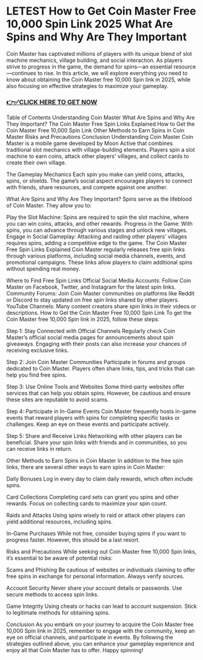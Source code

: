 # LETEST How to Get Coin Master Free 10,000 Spin Link 2025 What Are Spins and Why Are They Important
Coin Master has captivated millions of players with its unique blend of slot machine mechanics, village building, and social interaction. As players strive to progress in the game, the demand for spins—an essential resource—continues to rise. In this article, we will explore everything you need to know about obtaining the Coin Master free 10,000 Spin link in 2025, while also focusing on effective strategies to maximize your gameplay.

### [👉✅CLICK HERE TO GET NOW](https://todaylink.site/Coinspins/)

Table of Contents
Understanding Coin Master
What Are Spins and Why Are They Important?
The Coin Master Free Spin Links Explained
How to Get the Coin Master Free 10,000 Spin Link
Other Methods to Earn Spins in Coin Master
Risks and Precautions
Conclusion
Understanding Coin Master
Coin Master is a mobile game developed by Moon Active that combines traditional slot mechanics with village-building elements. Players spin a slot machine to earn coins, attack other players' villages, and collect cards to create their own village.

The Gameplay Mechanics
Each spin you make can yield coins, attacks, spins, or shields. The game’s social aspect encourages players to connect with friends, share resources, and compete against one another.

What Are Spins and Why Are They Important?
Spins serve as the lifeblood of Coin Master. They allow you to:

Play the Slot Machine: Spins are required to spin the slot machine, where you can win coins, attacks, and other rewards.
Progress in the Game: With spins, you can advance through various stages and unlock new villages.
Engage in Social Gameplay: Attacking and raiding other players' villages requires spins, adding a competitive edge to the game.
The Coin Master Free Spin Links Explained
Coin Master regularly releases free spin links through various platforms, including social media channels, events, and promotional campaigns. These links allow players to claim additional spins without spending real money.

Where to Find Free Spin Links
Official Social Media Accounts: Follow Coin Master on Facebook, Twitter, and Instagram for the latest spin links.
Community Forums: Join Coin Master communities on platforms like Reddit or Discord to stay updated on free spin links shared by other players.
YouTube Channels: Many content creators share spin links in their videos or descriptions.
How to Get the Coin Master Free 10,000 Spin Link
To get the Coin Master free 10,000 Spin link in 2025, follow these steps:

Step 1: Stay Connected with Official Channels
Regularly check Coin Master’s official social media pages for announcements about spin giveaways. Engaging with their posts can also increase your chances of receiving exclusive links.

Step 2: Join Coin Master Communities
Participate in forums and groups dedicated to Coin Master. Players often share links, tips, and tricks that can help you find free spins.

Step 3: Use Online Tools and Websites
Some third-party websites offer services that can help you obtain spins. However, be cautious and ensure these sites are reputable to avoid scams.

Step 4: Participate in In-Game Events
Coin Master frequently hosts in-game events that reward players with spins for completing specific tasks or challenges. Keep an eye on these events and participate actively.

Step 5: Share and Receive Links
Networking with other players can be beneficial. Share your spin links with friends and in communities, so you can receive links in return.

Other Methods to Earn Spins in Coin Master
In addition to the free spin links, there are several other ways to earn spins in Coin Master:

Daily Bonuses
Log in every day to claim daily rewards, which often include spins.

Card Collections
Completing card sets can grant you spins and other rewards. Focus on collecting cards to maximize your spin count.

Raids and Attacks
Using spins wisely to raid or attack other players can yield additional resources, including spins.

In-Game Purchases
While not free, consider buying spins if you want to progress faster. However, this should be a last resort.

Risks and Precautions
While seeking out Coin Master free 10,000 Spin links, it’s essential to be aware of potential risks:

Scams and Phishing
Be cautious of websites or individuals claiming to offer free spins in exchange for personal information. Always verify sources.

Account Security
Never share your account details or passwords. Use secure methods to access spin links.

Game Integrity
Using cheats or hacks can lead to account suspension. Stick to legitimate methods for obtaining spins.

Conclusion
As you embark on your journey to acquire the Coin Master free 10,000 Spin link in 2025, remember to engage with the community, keep an eye on official channels, and participate in events. By following the strategies outlined above, you can enhance your gameplay experience and enjoy all that Coin Master has to offer. Happy spinning!